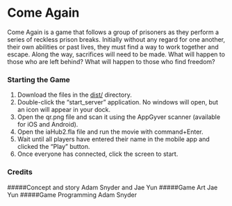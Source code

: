 # Come Again
Come Again is a game that follows a group of prisoners as they perform a series of reckless prison breaks. Initially without any regard for one another, their own abilities or past lives, they must find a way to work together and escape. Along the way, sacrifices will need to be made. What will happen to those who are left behind? What will happen to those who find freedom?

### Starting the Game
1. Download the files in the [dist/](https://github.com/friendly-flame/iaInterface/tree/master/dist) directory.
2. Double-click the “start_server” application. No windows will open, but an icon will appear in your dock.
3. Open the qr.png file and scan it using the AppGyver scanner (available for iOS and Android).
4. Open the iaHub2.fla file and run the movie with command+Enter.
5. Wait until all players have entered their name in the mobile app and clicked the “Play” button.
6. Once everyone has connected, click the screen to start.

### Credits
#####Concept and story
Adam Snyder and Jae Yun
#####Game Art
Jae Yun
#####Game Programming
Adam Snyder
